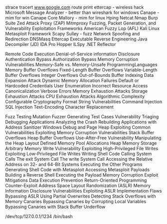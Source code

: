 strace
tracert www.google.com
route print
ettercap - wireless hack
Microsoft Message Analyzer - better than wireshark for windows
Canape - mim for win
Canape Core
Mallory - mim for linux
Hping
Netcat
Nmap
Burp Suite
Zed Attack Proxy (ZAP)
Mitmproxy
Fuzzing, Packet Generation, and Vulnerability Exploitation Frameworks
American Fuzzy Lop (AFL)
Kali Linux
Metasploit Framework
Scapy
Sulley - fuzz
Network Spoofing and Redirection
DNSMasq
Ettercap
Executable Reverse Engineering
Java Decompiler (JD)
IDA Pro
Hopper
ILSpy
.NET Reflector


Remote Code Execution
Denial-of-Service
information Disclosure
Authentication Bypass
Authorization Bypass
Memory Corruption Vulnerabilities
Memory-Safe vs. Memory-Unsafe ProgrammingLanguages
Memory Buffer Overflows
Fixed-Length Buffer Overflows
Variable-Length Buffer Overflows
Integer Overflows
Out-of-Bounds Buffer Indexing
Data Expansion Attack
Dynamic Memory Allocation Failures
Default or Hardcoded Credentials
User Enumeration
Incorrect Resource Access
Canonicalization
Verbose Errors
Memory Exhaustion Attacks
Storage Exhaustion Attacks
CPU Exhaustion Attacks
Algorithmic Complexity
Configurable Cryptography
Format String Vulnerabilities
Command Injection
SQL Injection
Text-Encoding Character Replacement

Fuzz Testing
Mutation Fuzzer
Generating Test Cases
Vulnerability Triaging
Debugging Applications
Analyzing the Crash
Rebuilding Applications with Address Sanitizer
Windows Debug and Page Heap
Exploiting Common Vulnerabilities
Exploiting Memory Corruption Vulnerabilities
Stack Buffer Overflows
Heap Buffer Overflows
Use-After-Free Vulnerability
Manipulating the Heap Layout
Defined Memory Pool Allocations
Heap Memory Storage
Arbitrary Memory Write Vulnerability
Exploiting High-Privileged File Writes
Exploiting Low-Privileged File Writes
Writing Shell Code
Calling System Calls
The exit System Call
The write System Call
Accessing the Relative Address on 32- and 64-Bit Systems
Executing the Other Programs
Generating Shell Code with Metasploit
Accessing Metasploit Payloads
Building a Reverse Shell
Executing the Payload
Memory Corruption Exploit Mitigations
Data Execution Prevention
Return-Oriented Programming Counter-Exploit
Address Space Layout Randomization (ASLR)
Memory Information Disclosure Vulnerabilities
Exploiting ASLR Implementation Flaws
Bypassing ASLR Using Partial Overwrites
Detecting Stack Overflows with Memory Canaries
Bypassing Canaries by Corrupting Local Variables
Bypassing Canaries with Stack Buffer Underflow


/dev/tcp/127.0.0.1/1234
/bin/bash
